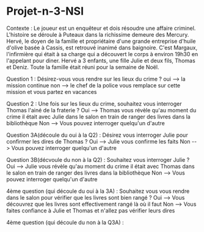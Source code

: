 # Projet-n-3-NSI

Contexte : 
Le joueur est un enquêteur et dois résoudre une affaire criminel. L'histoire se déroule à Puteaux dans la richissime demeure des Mercury. Hervé, le doyen de la famille et propriétaire d'une grande entreprise d'huile d'olive basée à Cassis, est retrouvé inanimé dans baignoire. C'est Margaux, l'infirmière qui était à sa charge qui a découvert le corps à environ 19h30 en l'appelant pour diner. Hervé a 3 enfants, une fille Julie et deux fils, Thomas et Deniz. Toute la famille était réuni pour la semaine de Noël. 

Question 1 : Désirez-vous vous rendre sur les lieux du crime ? 
oui --> la mission continue 
non --> le chef de la police vous remplace sur cette mission et vous partez en vacances 

Question 2 : Une fois sur les lieux du crime, souhaitez vous interroger Thomas l'ainé de la fraterie ? 
Oui --> Thomas vous révèle qu'au moment du crime il était avec Julie dans le salon en train de ranger des livres dans la bibliothèque
Non --> Vous pouvez interroger quelqu'un d'autre 

Question 3A(découle du oui à la Q2) : Désirez vous interroger Julie pour confirmer les dires de Thomas ?
Oui --> Julie vous confirme les faits 
Non --> Vous pouvez interroger quelqu'un d'autre 

Question 3B(décvoule du non à la Q2) : Souhaitez vous interroger Julie ?
Oui --> Julie vous révèle qu'au moment du crime il était avec Thomas dans le salon en train de ranger des livres dans la bibliothèque
Non --> Vous pouvez interroger quelqu'un d'autre

4ème question (qui découle du oui à la 3A) : Souhaitez vous vous rendre dans le salon pour vérifier que les livres sont bien rangé ?
Oui --> Vous découvrez que les livres sont effectivement rangé là où il faut 
Non --> Vous faites confiance à Julie et Thomas et n'allez pas vérifier leurs dires

4ème question (qui découle du non à la Q3A) : 

